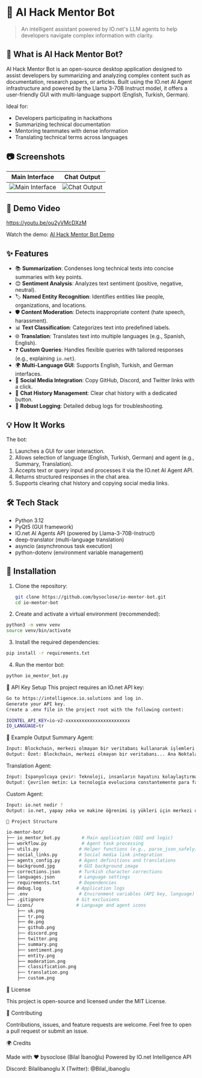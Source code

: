 # 🧠 AI Hack Mentor Bot

> An intelligent assistant powered by IO.net's LLM agents to help developers navigate complex information with clarity.

## 🚀 What is AI Hack Mentor Bot?

AI Hack Mentor Bot is an open-source desktop application designed to assist developers by summarizing and analyzing complex content such as documentation, research papers, or articles. Built using the IO.net AI Agent infrastructure and powered by the Llama 3-70B Instruct model, it offers a user-friendly GUI with multi-language support (English, Turkish, German).

Ideal for:
- Developers participating in hackathons
- Summarizing technical documentation
- Mentoring teammates with dense information
- Translating technical terms across languages

## 📷 Screenshots

| Main Interface | Chat Output |
|----------------|-------------|
| ![Main Interface](https://github.com/user-attachments/assets/6f81ecc0-43cb-4ac2-ac25-1f7824d3bd66) | ![Chat Output](https://github.com/user-attachments/assets/8e629f39-a867-4133-9ba6-7cd508a1e181) |

## 🎥 Demo Video

https://youtu.be/ou2yVMcDXzM


Watch the demo: [AI Hack Mentor Bot Demo](https://github.com/user-attachments/assets/e7c8c6b7-8b6c-4e47-b8d7-ee9377b00503)

## ✨ Features

- 📚 **Summarization**: Condenses long technical texts into concise summaries with key points.
- 😊 **Sentiment Analysis**: Analyzes text sentiment (positive, negative, neutral).
- 🏷️ **Named Entity Recognition**: Identifies entities like people, organizations, and locations.
- 🛡️ **Content Moderation**: Detects inappropriate content (hate speech, harassment).
- 📊 **Text Classification**: Categorizes text into predefined labels.
- 🌐 **Translation**: Translates text into multiple languages (e.g., Spanish, English).
- ❓ **Custom Queries**: Handles flexible queries with tailored responses (e.g., explaining `io.net`).
- 🌍 **Multi-Language GUI**: Supports English, Turkish, and German interfaces.
- 🔗 **Social Media Integration**: Copy GitHub, Discord, and Twitter links with a click.
- 🧹 **Chat History Management**: Clear chat history with a dedicated button.
- 📜 **Robust Logging**: Detailed debug logs for troubleshooting.

## 💡 How It Works

The bot:
1. Launches a GUI for user interaction.
2. Allows selection of language (English, Turkish, German) and agent (e.g., Summary, Translation).
3. Accepts text or query input and processes it via the IO.net AI Agent API.
4. Returns structured responses in the chat area.
5. Supports clearing chat history and copying social media links.

## 🛠️ Tech Stack

- Python 3.12
- PyQt5 (GUI framework)
- IO.net AI Agents API (powered by Llama-3-70B-Instruct)
- deep-translator (multi-language translation)
- asyncio (asynchronous task execution)
- python-dotenv (environment variable management)

## 🔧 Installation

1. Clone the repository:
    ```bash
   git clone https://github.com/bysoclose/io-mentor-bot.git
   cd io-mentor-bot


2. Create and activate a virtual environment (recommended):

```bash
python3 -m venv venv
source venv/bin/activate
```

3. Install the required dependencies:

```bash
pip install -r requirements.txt
```

4. Run the mentor bot:
  ```bash
python io_mentor_bot.py
```

🔐 API Key Setup This project requires an IO.net API key:

```bash
Go to https://intelligence.io.solutions and log in.
Generate your API key.
Create a .env file in the project root with the following content:

IOINTEL_API_KEY=io-v2-xxxxxxxxxxxxxxxxxxxxxxxx
IO_LANGUAGE=tr
```

📄 Example Output
Summary Agent:
```bash
Input: Blockchain, merkezi olmayan bir veritabanı kullanarak işlemleri şifreler...
Output: Özet: Blockchain, merkezi olmayan bir veritabanı... Ana Noktalar: Blockchain, Merkezi, Olmayan
```
Translation Agent:
```bash
Input: İspanyolcaya çevir: Teknoloji, insanların hayatını kolaylaştırmak için sürekli gelişiyor.
Output: Çevrilen metin: La tecnología evoluciona constantemente para facilitar la vida de las personas.
```
Custom Agent:
```bash
Input: io.net nedir ?
Output: io.net, yapay zeka ve makine öğrenimi iş yükleri için merkezi olmayan bir hesaplama platformudur.
```

```bash
📁 Project Structure

io-mentor-bot/
├── io_mentor_bot.py        # Main application (GUI and logic)
├── workflow.py             # Agent task processing
├── utils.py               # Helper functions (e.g., parse_json_safely)
├── social_links.py        # Social media link integration
├── agents_config.py       # Agent definitions and translations
├── background.jpg         # GUI background image
├── corrections.json       # Turkish character corrections
├── languages.json         # Language settings
├── requirements.txt       # Dependencies
├── debug.log             # Application logs
├── .env                   # Environment variables (API key, language)
├── .gitignore            # Git exclusions
└── icons/                # Language and agent icons
    ├── uk.png
    ├── tr.png
    ├── de.png
    ├── github.png
    ├── discord.png
    ├── twitter.png
    ├── summary.png
    ├── sentiment.png
    ├── entity.png
    ├── moderation.png
    ├── classification.png
    ├── translation.png
    ├── custom.png
```
🪪 License

This project is open-source and licensed under the MIT License.

🤝 Contributing

Contributions, issues, and feature requests are welcome. Feel free to open a pull request or submit an issue.

🌍 Credits

Made with ❤️ bysoclose (Bilal İbanoğlu) Powered by IO.net Intelligence API

Discord: Bilalibanoglu X (Twitter): @Bilal_ibanoglu
